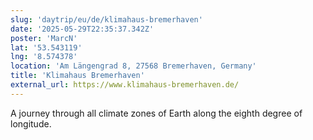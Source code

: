 ```yaml
---
slug: 'daytrip/eu/de/klimahaus-bremerhaven'
date: '2025-05-29T22:35:37.342Z'
poster: 'MarcN'
lat: '53.543119'
lng: '8.574378'
location: 'Am Längengrad 8, 27568 Bremerhaven, Germany'
title: 'Klimahaus Bremerhaven'
external_url: https://www.klimahaus-bremerhaven.de/
---
```

A journey through all climate zones of Earth along the eighth degree of longitude. 